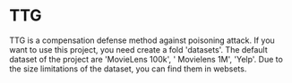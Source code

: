# TTG
TTG is a compensation defense method against poisoning attack.
If you want to use this project, you need create a fold 'datasets'. The default dataset of the project are 'MovieLens 100k', ' Movielens 1M', 'Yelp'. Due to the size limitations of the dataset, you can find them in websets.
